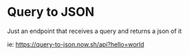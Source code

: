 # Query to JSON

Just an endpoint that receives a query and returns a json of it

ie: https://query-to-json.now.sh/api?hello=world
